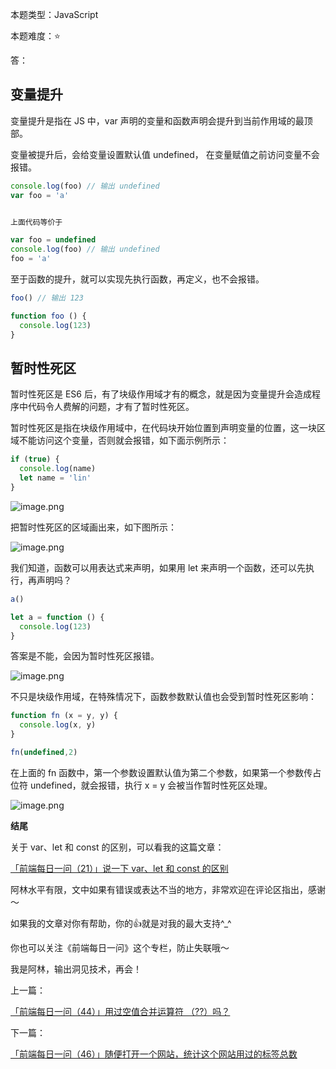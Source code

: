 本题类型：JavaScript

本题难度：⭐

答：

## 变量提升

变量提升是指在 JS 中，var 声明的变量和函数声明会提升到当前作用域的最顶部。

变量被提升后，会给变量设置默认值 undefined， 在变量赋值之前访问变量不会报错。

```js
console.log(foo) // 输出 undefined
var foo = 'a'


上面代码等价于

var foo = undefined
console.log(foo) // 输出 undefined
foo = 'a'
```

至于函数的提升，就可以实现先执行函数，再定义，也不会报错。


```js
foo() // 输出 123

function foo () {
  console.log(123)
}
```

## 暂时性死区

暂时性死区是 ES6 后，有了块级作用域才有的概念，就是因为变量提升会造成程序中代码令人费解的问题，才有了暂时性死区。

暂时性死区是指在块级作用域中，在代码块开始位置到声明变量的位置，这一块区域不能访问这个变量，否则就会报错，如下面示例所示：

```js
if (true) {
  console.log(name)
  let name = 'lin'
}
```

![image.png](https://p1-juejin.byteimg.com/tos-cn-i-k3u1fbpfcp/417c9556ebfe44c0ad8a10679c5ad9a1~tplv-k3u1fbpfcp-watermark.image?)

把暂时性死区的区域画出来，如下图所示：

![image.png](https://p1-juejin.byteimg.com/tos-cn-i-k3u1fbpfcp/2af11022efa6469c9b9158ac3a96ecc8~tplv-k3u1fbpfcp-watermark.image?)

我们知道，函数可以用表达式来声明，如果用 let 来声明一个函数，还可以先执行，再声明吗？

```js
a()

let a = function () {
  console.log(123)
}
```


答案是不能，会因为暂时性死区报错。


![image.png](https://p6-juejin.byteimg.com/tos-cn-i-k3u1fbpfcp/cf8fd9d503524d529a6d256f6b4d2427~tplv-k3u1fbpfcp-watermark.image?)

不只是块级作用域，在特殊情况下，函数参数默认值也会受到暂时性死区影响：

```js
function fn (x = y, y) {
  console.log(x, y)
}

fn(undefined,2)
```
在上面的 fn 函数中，第一个参数设置默认值为第二个参数，如果第一个参数传占位符 undefined，就会报错，执行 x = y 会被当作暂时性死区处理。

![image.png](https://p1-juejin.byteimg.com/tos-cn-i-k3u1fbpfcp/eb94e119b7b6489b8f2293b64d28b813~tplv-k3u1fbpfcp-watermark.image?)

**结尾**

关于 var、let 和 const 的区别，可以看我的这篇文章：

[「前端每日一问（21）」说一下 var、let 和 const 的区别](https://juejin.cn/post/7075841891983425567)

阿林水平有限，文中如果有错误或表达不当的地方，非常欢迎在评论区指出，感谢～

如果我的文章对你有帮助，你的👍就是对我的最大支持^_^

你也可以关注《前端每日一问》这个专栏，防止失联哦～

我是阿林，输出洞见技术，再会！

上一篇：

[「前端每日一问（44）」用过空值合并运算符 （??）吗？](https://github.com/wlllyfor/question-everyday/blob/main/Blog/44.%E7%94%A8%E8%BF%87%E7%A9%BA%E5%80%BC%E5%90%88%E5%B9%B6%E8%BF%90%E7%AE%97%E7%AC%A6%20%EF%BC%88%3F%3F%EF%BC%89%E5%90%97%EF%BC%9F.md)

下一篇：

[「前端每日一问（46）」随便打开一个网站，统计这个网站用过的标签总数](https://juejin.cn/post/7084426393710231588)